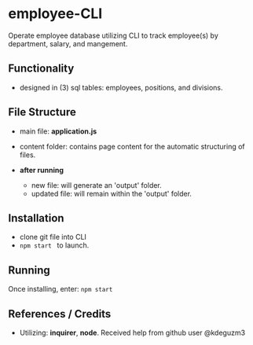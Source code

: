 # employee-CLI
Operate employee database utilizing CLI to track employee(s) by department, salary, and mangement.

## Functionality
*   designed in (3) sql tables: employees, positions, and divisions.
## File Structure

* main file: __application.js__

* content folder: contains page content for the automatic structuring of files.
* **after running**
    * new file: will generate an 'output' folder.
    * updated file: will remain within the 'output' folder.

## Installation
*   clone git file into CLI
*   ```npm start ``` to launch.

## Running
Once installing, enter:
                ```npm start```


## References / Credits
*   Utilizing: **inquirer**, **node**. Received help from github user @kdeguzm3
